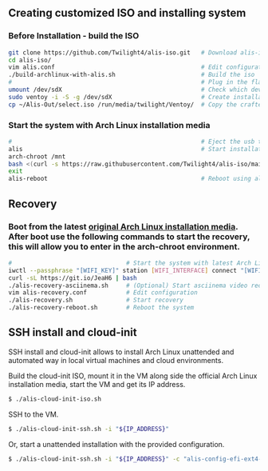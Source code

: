 ## Creating customized ISO and installing system
### Before Installation - build the ISO
```bash
git clone https://github.com/Twilight4/alis-iso.git   # Download alis-iso repo
cd alis-iso/
vim alis.conf                                         # Edit configuration (network, intel drivers if you have and swap size)
./build-archlinux-with-alis.sh                        # Build the iso
#                                                     # Plug in the flash drive
umount /dev/sdX                                       # Check which device is the flash drive with fdisk -l or lsblk and Umount the flash drive
sudo ventoy -i -S -g /dev/sdX                         # Create installation media using ventoy
cp ~/Alis-Out/select.iso /run/media/twilight/Ventoy/  # Copy the crafted iso file to the installation media
```

### Start the system with Arch Linux installation media
```bash
#                                                     # Eject the usb thumb drive
alis                                                  # Start installation using alis command
arch-chroot /mnt
bash <(curl -s https://raw.githubusercontent.com/Twilight4/alis-iso/main/install-tweaks.sh)    # install my security and performance tweaks
exit
alis-reboot                                           # Reboot using alis-reboot command
```

## Recovery
### Boot from the latest <a href="https://www.archlinux.org/download/">original Arch Linux installation media</a>. After boot use the following commands to start the recovery, this will allow you to enter in the arch-chroot environment.

```bash
#                                # Start the system with latest Arch Linux installation media
iwctl --passphrase "[WIFI_KEY]" station [WIFI_INTERFACE] connect "[WIFI_ESSID]"            # Connect to WIFI network. _ip link show_ to know WIFI_INTERFACE
curl -sL https://git.io/JeaH6 | bash                                                       # Download official alis repo
./alis-recovery-asciinema.sh     # (Optional) Start asciinema video recording
vim alis-recovery.conf           # Edit configuration
./alis-recovery.sh               # Start recovery
./alis-recovery-reboot.sh        # Reboot the system
```

## SSH install and cloud-init

SSH install and cloud-init allows to install Arch Linux unattended and automated way in local virtual machines and cloud environments.

Build the cloud-init ISO, mount it in the VM along side the official Arch Linux installation media, start the VM and get its IP address.

```bash
$ ./alis-cloud-init-iso.sh
```

SSH to the VM.

```bash
$ ./alis-cloud-init-ssh.sh -i "${IP_ADDRESS}"
```

Or, start a unattended installation with the provided configuration.

```bash
$ ./alis-cloud-init-ssh.sh -i "${IP_ADDRESS}" -c "alis-config-efi-ext4-systemd.sh"
```
